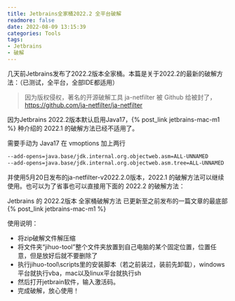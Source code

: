 ```yaml
---
title: Jetbrains全家桶2022.2 全平台破解
readmore: false
date: 2022-08-09 13:15:39
categories: Tools
tags:
- Jetbrains
- 破解
---
```


几天前Jetbrains发布了2022.2版本全家桶。本篇是关于2022.2的最新的破解方法：（已测试，全平台，全部IDE都适用）

> 因为版权侵权，著名的开源破解工具 ja-netfilter 被 Github 给被封了， https://github.com/ja-netfilter/ja-netfilter

因为Jetbrains 2022.2版本默认启用Java17，{% post_link jetbrains-mac-m1 %} 种介绍的 2022.1 的破解方法已经不适用了。

需要手动为 Java17 在 vmoptions 加上两行
```bash
--add-opens=java.base/jdk.internal.org.objectweb.asm=ALL-UNNAMED
--add-opens=java.base/jdk.internal.org.objectweb.asm.tree=ALL-UNNAMED
```

并使用5月20日发布的ja-netfilter-v2022.2.0版本，2022.1 的破解方法可以继续使用。也可以为了省事也可以直接用下面的 2022.2 的破解方法：

Jetbrains 的 2022.2版本 全家桶破解方法 已更新至之前发布的一篇文章的最底部 {% post_link jetbrains-mac-m1 %}


使用说明：
- 将zip破解文件解压缩
- 将文件夹“jihuo-tool”整个文件夹放置到自己电脑的某个固定位置，位置任意，但是放好后就不要删除了
- 执行jihuo-tool\scripts里的安装脚本（若之前装过，装前先卸载），windows平台就执行vba，mac以及linux平台就执行sh
- 然后打开jetbrain软件，输入激活码。
- 完成破解，放心使用！